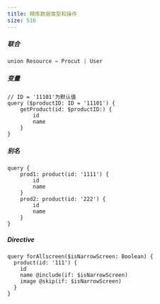 ```yaml
---
title: 精炼数据类型和操作
size: 516
---
```

##### 联合

```javascript
union Resource = Procut | User
```

##### 变量

```
// ID = '11101'为默认值
query ($productID: ID = '11101') {
	getProduct(id: $productID:) {
		id 
		name
	}
}
```

##### 别名

```shell
query {
	prod1: product(id: '1111') {
		id
		name
	}
	prod2: product(id: '222') {
		id
		name
	}
}
```

##### Directive

```shell
query forAllscreen($isNarrowScreen: Boolean) {
  product(id: '111') {
    id
    name @include(if: $isNarrowScreen)
    image @skip(if: $isNarrowScreen)
  }
}
```

